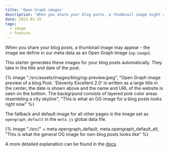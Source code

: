 ```yaml
---
title: 'Open Graph images'
description: 'When you share your blog posts, a thumbnail image might appear. This starter generates these images for your blog posts automatically.'
date: 2023-01-25
tags:
  - image
  - feature
---
```


When you share your blog posts, a thumbnail image may appear - the image we
define in our meta data as an Open Graph Image (`og:image`).

This starter generates these images for your blog posts automatically. They take
in the title and date of the post.

{% image "./src/assets/images/blog/og-preview.jpeg", "Open Graph image preview
of a blog Post. 'Eleventy Excellent 2.0' is written as a large title in the
center, the date is shown above and the name and URL of the website is seen on
the bottom. The backgrpund consists of layered pink color areas resembling a
city skyline", "This is what an OG image for a blog posts looks right now" %}

The fallback and default image for all other pages is the image set as
`opengraph_default` in the `meta.js` global data file.

{% image "./src/" + meta.opengraph_default, meta.opengraph_default_alt, "This is
what the general OG image for non-blog posts looks like" %}

A more detailed explanation can be found in the
[docs](/get-started/#open-graph-images).
